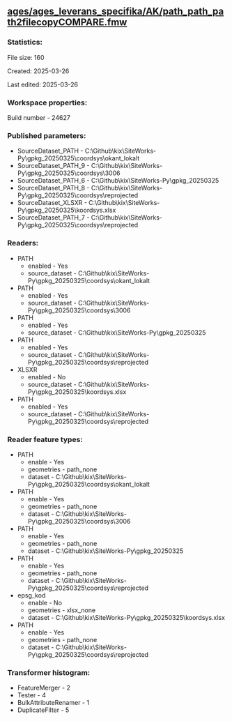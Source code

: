 ﻿## [ages/ages_leverans_specifika/AK/path_path_path2filecopyCOMPARE.fmw](https://github.com/kicki58/kix_working_dir/blob/master/ages/ages_leverans_specifika/AK/path_path_path2filecopyCOMPARE.fmw)

### Statistics:
File size: 160

Created: 2025-03-26

Last edited: 2025-03-26


### Workspace properties:
Build number    - 24627

### Published parameters:
*  SourceDataset_PATH    -   C:\Github\kix\SiteWorks-Py\gpkg_20250325\coordsys\okant_lokalt
*  SourceDataset_PATH_9    -   C:\Github\kix\SiteWorks-Py\gpkg_20250325\coordsys\3006
*  SourceDataset_PATH_6    -   C:\Github\kix\SiteWorks-Py\gpkg_20250325
*  SourceDataset_PATH_8    -   C:\Github\kix\SiteWorks-Py\gpkg_20250325\coordsys\reprojected
*  SourceDataset_XLSXR    -   C:\Github\kix\SiteWorks-Py\gpkg_20250325\koordsys.xlsx
*  SourceDataset_PATH_7    -   C:\Github\kix\SiteWorks-Py\gpkg_20250325\coordsys\reprojected

### Readers:
*  PATH
    * enabled    -  Yes
    * source_dataset    -   C:\Github\kix\SiteWorks-Py\gpkg_20250325\coordsys\okant_lokalt
*  PATH
    * enabled    -  Yes
    * source_dataset    -   C:\Github\kix\SiteWorks-Py\gpkg_20250325\coordsys\3006
*  PATH
    * enabled    -  Yes
    * source_dataset    -   C:\Github\kix\SiteWorks-Py\gpkg_20250325
*  PATH
    * enabled    -  Yes
    * source_dataset    -   C:\Github\kix\SiteWorks-Py\gpkg_20250325\coordsys\reprojected
*  XLSXR
    * enabled    -  No
    * source_dataset    -   C:\Github\kix\SiteWorks-Py\gpkg_20250325\koordsys.xlsx
*  PATH
    * enabled    -  Yes
    * source_dataset    -   C:\Github\kix\SiteWorks-Py\gpkg_20250325\coordsys\reprojected

### Reader feature types:
*  PATH
    * enable - Yes
    * geometries - path_none
    * dataset - C:\Github\kix\SiteWorks-Py\gpkg_20250325\coordsys\okant_lokalt
*  PATH
    * enable - Yes
    * geometries - path_none
    * dataset - C:\Github\kix\SiteWorks-Py\gpkg_20250325\coordsys\3006
*  PATH
    * enable - Yes
    * geometries - path_none
    * dataset - C:\Github\kix\SiteWorks-Py\gpkg_20250325
*  PATH
    * enable - Yes
    * geometries - path_none
    * dataset - C:\Github\kix\SiteWorks-Py\gpkg_20250325\coordsys\reprojected
*  epsg_kod
    * enable - No
    * geometries - xlsx_none
    * dataset - C:\Github\kix\SiteWorks-Py\gpkg_20250325\koordsys.xlsx
*  PATH
    * enable - Yes
    * geometries - path_none
    * dataset - C:\Github\kix\SiteWorks-Py\gpkg_20250325\coordsys\reprojected




### Transformer histogram:
*  FeatureMerger    -   2
*  Tester    -   4
*  BulkAttributeRenamer    -   1
*  DuplicateFilter    -   5

